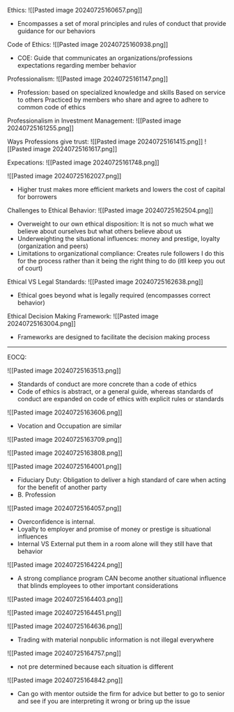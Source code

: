 

Ethics:
![[Pasted image 20240725160657.png]]
- Encompasses a set of moral principles and rules of conduct that provide guidance for our behaviors


Code of Ethics:
![[Pasted image 20240725160938.png]]
- COE: Guide that communicates an organizations/professions expectations regarding member behavior


Professionalism:
![[Pasted image 20240725161147.png]]
- Profession: based on specialized knowledge and skills
  Based on service to others
  Practiced by members who share and agree to adhere to common code of ethics




Professionalism in Investment Management:
![[Pasted image 20240725161255.png]]


Ways Professions give trust:
![[Pasted image 20240725161415.png]]
![[Pasted image 20240725161617.png]]


Expecations:
![[Pasted image 20240725161748.png]]


![[Pasted image 20240725162027.png]]
- Higher trust makes more efficient markets and lowers the cost of capital for borrowers



Challenges to Ethical Behavior:
![[Pasted image 20240725162504.png]]
- Overweight to our own ethical disposition: It is not so much what we believe about ourselves but what others believe about us
- Underweighting the situational influences: money and prestige, loyalty (organization and peers)
- Limitations to organizational compliance: Creates rule followers I do this for the process rather than it being the right thing to do (itll keep you out of court)



Ethical VS Legal Standards:
![[Pasted image 20240725162638.png]]
- Ethical goes beyond what is legally required (encompasses correct behavior)



Ethical Decision Making Framework:
![[Pasted image 20240725163004.png]]
- Frameworks are designed to facilitate the decision making process

___
EOCQ:


![[Pasted image 20240725163513.png]]
- Standards of conduct are more concrete than a code of ethics
- Code of ethics is abstract, or a general guide, whereas standards of conduct are expanded on code of ethics with explicit rules or standards



![[Pasted image 20240725163606.png]]
- Vocation and Occupation are similar


![[Pasted image 20240725163709.png]]



![[Pasted image 20240725163808.png]]


![[Pasted image 20240725164001.png]]
- Fiduciary Duty: Obligation to deliver a high standard of care when acting for the benefit of another party 
- B. Profession


![[Pasted image 20240725164057.png]]
- Overconfidence is internal.
- Loyalty to employer and promise of money or prestige is situational influences
- Internal VS External put them in a room alone will they still have that behavior


![[Pasted image 20240725164224.png]]
- A strong compliance program CAN become another situational influence that blinds employees to other important considerations


![[Pasted image 20240725164403.png]]



![[Pasted image 20240725164451.png]]


![[Pasted image 20240725164636.png]]
- Trading with material nonpublic information is not illegal everywhere


![[Pasted image 20240725164757.png]]
- not pre determined because each situation is different


![[Pasted image 20240725164842.png]]
- Can go with mentor outside the firm for advice but better to go to senior and see if you are interpreting it wrong or bring up the issue